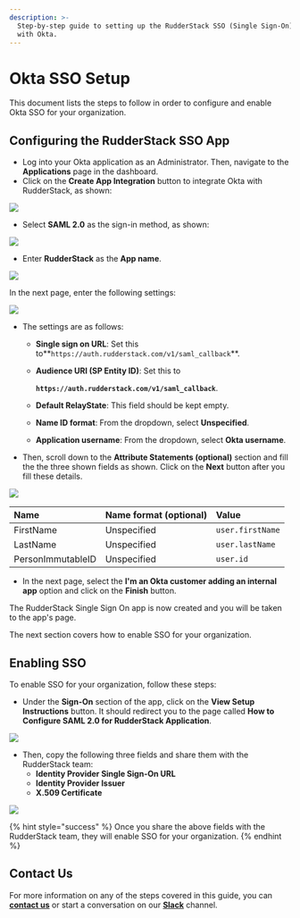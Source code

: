 ```yaml
---
description: >-
  Step-by-step guide to setting up the RudderStack SSO (Single Sign-On) feature
  with Okta.
---
```


# Okta SSO Setup

This document lists the steps to follow in order to configure and enable Okta SSO for your organization.

## Configuring the RudderStack SSO App

* Log into your Okta application as an Administrator. Then, navigate to the **Applications** page in the dashboard. 
* Click on the **Create App Integration** button to integrate Okta with RudderStack, as shown:

![](../../.gitbook/assets/1%20%2824%29.png)

* Select **SAML 2.0** as the sign-in method, as shown:

![](../../.gitbook/assets/2%20%2829%29.png)

* Enter **RudderStack** as the **App name**.

![](../../.gitbook/assets/3%20%2826%29.png)

In the next page, enter the following settings:

![](../../.gitbook/assets/4%20%2826%29.png)

* The settings are as follows: 
  * **Single sign on URL**: Set this to**`https://auth.rudderstack.com/v1/saml_callback`**. 
  * **Audience URI \(SP Entity ID\)**: Set this to 

    **`https://auth.rudderstack.com/v1/saml_callback`**.  

  * **Default RelayState**: This field should be kept empty. 
  * **Name ID format**: From the dropdown, select **Unspecified**. 
  * **Application username**: From the dropdown, select **Okta username**. 
* Then, scroll down to the **Attribute Statements \(optional\)** section and fill the the three shown fields as shown. Click on the **Next** button after you fill these details.

![](../../.gitbook/assets/5%20%2824%29.png)

| Name | Name format  \(optional\) | Value |
| :--- | :--- | :--- |
| FirstName | Unspecified | `user.firstName` |
| LastName | Unspecified | `user.lastName` |
| PersonImmutableID | Unspecified | `user.id` |

* In the next page, select the **I'm an Okta customer adding an internal app** option and click on the **Finish** button.

The RudderStack Single Sign On app is now created and you will be taken to the app's page.

The next section covers how to enable SSO for your organization.

## Enabling SSO

To enable SSO for your organization, follow these steps:

* Under the **Sign-On** section of the app, click on the **View Setup Instructions** button. It should redirect you to the page called **How to Configure SAML 2.0 for RudderStack Application**.

![](../../.gitbook/assets/6%20%2822%29.png)

* Then, copy the following three fields and share them with the RudderStack team: 
  * **Identity Provider Single Sign-On URL**
  * **Identity Provider Issuer**
  * **X.509 Certificate**

![](../../.gitbook/assets/image_-7-.png)

{% hint style="success" %}
Once you share the above fields with the RudderStack team, they will enable SSO for your organization.
{% endhint %}

## Contact Us

For more information on any of the steps covered in this guide, you can [**contact us**](mailto:%20docs@rudderstack.com) or start a conversation on our [**Slack**](https://resources.rudderstack.com/join-rudderstack-slack) channel.

